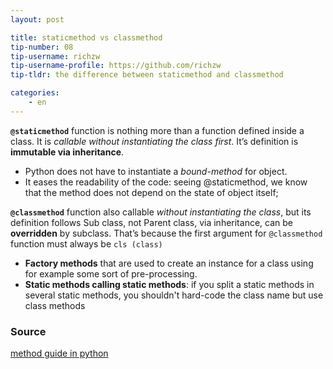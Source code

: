 ```yaml
---
layout: post

title: staticmethod vs classmethod
tip-number: 08
tip-username: richzw
tip-username-profile: https://github.com/richzw
tip-tldr: the difference between staticmethod and classmethod

categories:
    - en
---
```


**`@staticmethod`** function is nothing more than a function defined inside a class. It is _callable without instantiating the class first_.
It’s definition is **immutable via inheritance**.

- Python does not have to instantiate a _bound-method_ for object.
- It eases the readability of the code: seeing @staticmethod, we know that the method does not depend on the state of object itself;

**`@classmethod`** function also callable _without instantiating the class_, but its definition follows Sub class, not Parent class, 
via inheritance, can be **overridden** by subclass. That’s because the first argument for `@classmethod` function must always be `cls (class)`

- **Factory methods** that are used to create an instance for a class using for example some sort of pre-processing.
- **Static methods calling static methods**: if you split a static methods in several static methods, you shouldn't hard-code the class name but use class methods

### Source

[method guide in python](https://julien.danjou.info/blog/2013/guide-python-static-class-abstract-methods)
